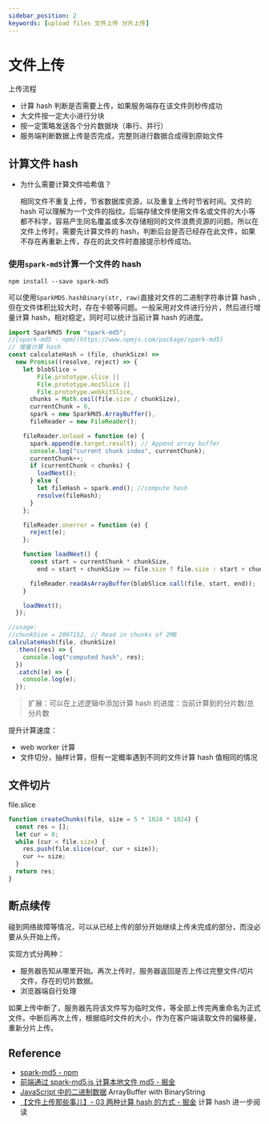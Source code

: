 ```yaml
---
sidebar_position: 2
keywords: [upload files 文件上传 分片上传]
---
```


# 文件上传

上传流程

- 计算 hash 判断是否需要上传，如果服务端存在该文件则秒传成功
- 大文件按一定大小进行分块
- 按一定策略发送各个分片数据块（串行、并行）
- 服务端判断数据上传是否完成，完整则进行数据合成得到原始文件

## 计算文件 hash

- 为什么需要计算文件哈希值？

  相同文件不重复上传，节省数据库资源，以及重复上传时节省时间。文件的 hash 可以理解为一个文件的指纹。后端存储文件使用文件名或文件的大小等都不科学，容易产生同名覆盖或多次存储相同的文件浪费资源的问题。所以在文件上传时，需要先计算文件的 hash，判断后台是否已经存在此文件，如果不存在再重新上传，存在的此文件时直接提示秒传成功。

### 使用`spark-md5`计算一个文件的 hash

`npm install --save spark-md5`

可以使用`SparkMD5.hashBinary(str, raw)`直接对文件的二进制字符串计算 hash ,但在文件体积比较大时，存在卡顿等问题。一般采用对文件进行分片，然后进行增量计算 hash，相对稳定，同时可以统计当前计算 hash 的进度。

```js
import SparkMd5 from "spark-md5";
//[spark-md5 - npm](https://www.npmjs.com/package/spark-md5)
// 增量计算 hash
const calculateHash = (file, chunkSize) =>
  new Promise((resolve, reject) => {
    let blobSlice =
        File.prototype.slice ||
        File.prototype.mozSlice ||
        File.prototype.webkitSlice,
      chunks = Math.ceil(file.size / chunkSize),
      currentChunk = 0,
      spark = new SparkMd5.ArrayBuffer(),
      fileReader = new FileReader();

    fileReader.onload = function (e) {
      spark.append(e.target.result); // Append array buffer
      console.log("current chunk index", currentChunk);
      currentChunk++;
      if (currentChunk < chunks) {
        loadNext();
      } else {
        let fileHash = spark.end(); //compute hash
        resolve(fileHash);
      }
    };

    fileReader.onerror = function (e) {
      reject(e);
    };

    function loadNext() {
      const start = currentChunk * chunkSize,
        end = start + chunkSize >= file.size ? file.size : start + chunkSize;

      fileReader.readAsArrayBuffer(blobSlice.call(file, start, end));
    }

    loadNext();
  });

//usage:
//chunkSize = 2097152, // Read in chunks of 2MB
calculateHash(file, chunkSize)
  .then((res) => {
    console.log("computed hash", res);
  })
  .catch((e) => {
    console.log(e);
  });
```

> 扩展：可以在上述逻辑中添加计算 hash 的进度：当前计算到的分片数/总分片数

提升计算速度：

- web worker 计算
- 文件切分，抽样计算，但有一定概率遇到不同的文件计算 hash 值相同的情况

## 文件切片

file.slice

```js
function createChunks(file, size = 5 * 1024 * 1024) {
  const res = [];
  let cur = 0;
  while (cur < file.size) {
    res.push(file.slice(cur, cur + size));
    cur += size;
  }
  return res;
}
```

## 断点续传

碰到网络故障等情况，可以从已经上传的部分开始继续上传未完成的部分，而没必要从头开始上传。

实现方式分两种：

- 服务器告知从哪里开始。再次上传时，服务器返回是否上传过完整文件/切片文件，存在的切片数据。
- 浏览器端自行处理

如果上传中断了，服务器先将该文件写为临时文件，等全部上传完再重命名为正式文件。中断后再次上传，根据临时文件的大小，作为在客户端读取文件的偏移量，重新分片上传。

## Reference

- [spark-md5 - npm](https://www.npmjs.com/package/spark-md5)
- [前端通过 spark-md5.js 计算本地文件 md5 - 掘金](https://juejin.cn/post/6844903641527091208)
- [JavaScript 中的二进制数据](https://zhangkai.pro/2020/09/09/binary-data-in-javascript) ArrayBuffer with BinaryString
- [【文件上传那些事儿】- 03 两种计算 hash 的方式 - 掘金](https://juejin.cn/post/6919690643136577550#heading-4) 计算 hash 进一步阅读
